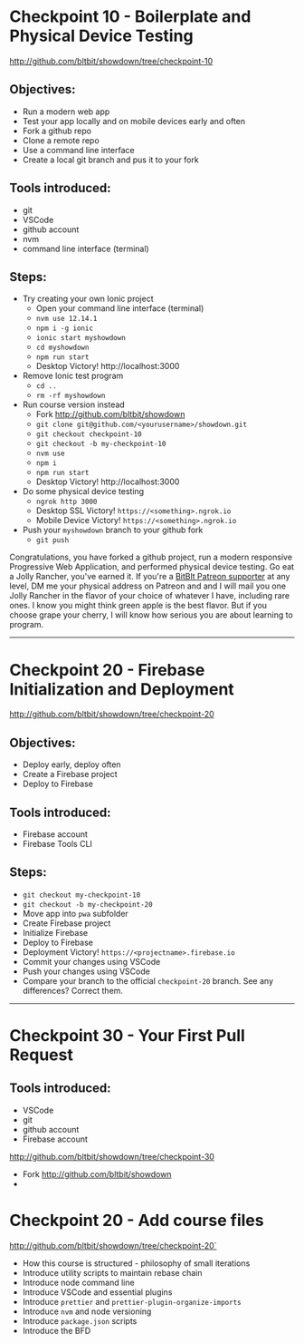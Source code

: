# Checkpoint 10 - Boilerplate and Physical Device Testing

http://github.com/bltbit/showdown/tree/checkpoint-10

## Objectives:

- Run a modern web app
- Test your app locally and on mobile devices early and often
- Fork a github repo
- Clone a remote repo
- Use a command line interface
- Create a local git branch and pus it to your fork

## Tools introduced:

- git
- VSCode
- github account
- nvm
- command line interface (terminal)

## Steps:

- Try creating your own Ionic project
  - Open your command line interface (terminal)
  - `nvm use 12.14.1`
  - `npm i -g ionic`
  - `ionic start myshowdown`
  - `cd myshowdown`
  - `npm run start`
  - Desktop Victory! http://localhost:3000
- Remove Ionic test program
  - `cd ..`
  - `rm -rf myshowdown`
- Run course version instead
  - Fork http://github.com/bltbit/showdown
  - `git clone git@github.com/<yourusername>/showdown.git`
  - `git checkout checkpoint-10`
  - `git checkout -b my-checkpoint-10`
  - `nvm use`
  - `npm i`
  - `npm run start`
  - Desktop Victory! http://localhost:3000
- Do some physical device testing
  - `ngrok http 3000`
  - Desktop SSL Victory! `https://<something>.ngrok.io`
  - Mobile Device Victory! `https://<something>.ngrok.io`
- Push your `myshowdown` branch to your github fork
  - `git push`

Congratulations, you have forked a github project, run a modern responsive Progressive Web Application, and performed physical device testing. Go eat a Jolly Rancher, you've earned it. If you're a [BitBlt Patreon supporter](https://www.patreon.com/bltbit) at any level, DM me your physical address on Patreon and and I will mail you one Jolly Rancher in the flavor of your choice of whatever I have, including rare ones. I know you might think green apple is the best flavor. But if you choose grape your cherry, I will know how serious you are about learning to program.

---

# Checkpoint 20 - Firebase Initialization and Deployment

http://github.com/bltbit/showdown/tree/checkpoint-20

## Objectives:

- Deploy early, deploy often
- Create a Firebase project
- Deploy to Firebase

## Tools introduced:

- Firebase account
- Firebase Tools CLI

## Steps:

- `git checkout my-checkpoint-10`
- `git checkout -b my-checkpoint-20`
- Move app into `pwa` subfolder
- Create Firebase project
- Initialize Firebase
- Deploy to Firebase
- Deployment Victory! `https://<projectname>.firebase.io`
- Commit your changes using VSCode
- Push your changes using VSCode
- Compare your branch to the official `checkpoint-20` branch. See any differences? Correct them.

---

# Checkpoint 30 - Your First Pull Request

## Tools introduced:

- VSCode
- git
- github account
- Firebase account

http://github.com/bltbit/showdown/tree/checkpoint-30

- Fork http://github.com/bltbit/showdown
-

# Checkpoint 20 - Add course files

http://github.com/bltbit/showdown/tree/checkpoint-20`

- How this course is structured - philosophy of small iterations
- Introduce utility scripts to maintain rebase chain
- Introduce node command line
- Introduce VSCode and essential plugins
- Introduce `prettier` and `prettier-plugin-organize-imports`
- Introduce `nvm` and node versioning
- Introduce `package.json` scripts
- Introduce the BFD
